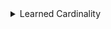 <!--  -->
  <details class="main-item">
    <summary>Learned Cardinality</summary>
    <p>
        database cardinality estimation predicts the number of rows returned by a database query (i.e., a SQL statement), which will then influence the query optimization plans. Traditional cardinality estimation relies on heuristics and domain knowledge; whereas, the learned cardinalities learn from the trace data. The inputs of learned cardinalities are SQL queries, and the outputs are estimated number of returned rows.
        For more information, check out the <a href="https://arxiv.org/pdf/1809.00677">paper</a>.
    </p>
    
    <details class="nested-item">
      <summary>Neural Network</summary>
      <p>
      To be added.


      </p>

    </details>

    <details class="nested-item">
      <summary>Specification</summary>
      <p>
       The predicted cardinalities are close to the ground-truth cardinalities from the database.
      A larger-ranged query returns larger cardinality.
      
      
      
      </p>
    </details>

    <details class="nested-item">
  <summary>Performance of the Verifier</summary>
  <table border="1">
    <thead>
        <tr>
            <th>Verifier</th>
            <th>Type</th>
            <th>Safe</th>
            <th>Unsafe</th>
            <th>Time</th>
            <th>Timeout</th>
        </tr>
    </thead>
    <tbody>
        <tr>
            <td>abcrown</td>
            <td>mscn_128d</td>
            <td>10</td>
            <td>0</td>
            <td>12.3426136</td>
            <td>0</td>
        </tr>
        <tr>
            <td>abcrown</td>
            <td>mscn_128d_dual</td>
            <td>10</td>
            <td>0</td>
            <td>35.0842626</td>
            <td>0</td>
        </tr>
        <tr>
            <td>abcrown</td>
            <td>mscn_2048d</td>
            <td>3</td>
            <td>0</td>
            <td>150.021686</td>
            <td>7</td>
        </tr>
        <tr>
            <td>abcrown</td>
            <td>mscn_2048d_dual</td>
            <td>6</td>
            <td>0</td>
            <td>125.487949</td>
            <td>4</td>
        </tr>
    </tbody>
</table>

</details>

  </details>
